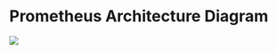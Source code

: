 # Prometheus Architecture Diagram

<img src="https://user-images.githubusercontent.com/6856382/222347502-462f928c-92d1-4bac-b266-728e08c5c01f.png">